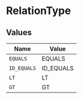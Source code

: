 # RelationType


## Values

| Name        | Value       |
| ----------- | ----------- |
| `EQUALS`    | EQUALS      |
| `ID_EQUALS` | ID_EQUALS   |
| `LT`        | LT          |
| `GT`        | GT          |